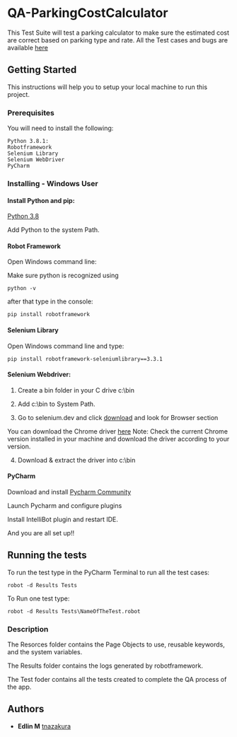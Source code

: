 # QA-ParkingCostCalculator
This Test Suite will test a parking calculator to make sure the estimated cost are correct based on parking type and rate.
All the Test cases and bugs are available [here](https://drive.google.com/file/d/12YwjXunC5HB_PG3Ma5yylPNpJ8i7-R0X/view?usp=sharing)

## Getting Started

This instructions will help you to setup your local machine to run this project.

### Prerequisites

You will need to install the following:

```
Python 3.8.1:
Robotframework
Selenium Library
Selenium WebDriver
PyCharm
```

### Installing - Windows User

#### Install Python and pip:

[Python 3.8](https://www.python.org/downloads/release/python-381/)

Add Python to the system Path.

#### Robot Framework 

Open Windows command line:

Make sure python is recognized using 

```
python -v
```
after that type in the console:

```
pip install robotframework
```
#### Selenium Library
Open Windows command line and type:

```
pip install robotframework-seleniumlibrary==3.3.1
```

#### Selenium Webdriver:

1. Create a bin folder in your C drive c:\bin

2. Add c:\bin to System Path.


3. Go to selenium.dev and click [download](https://www.selenium.dev/downloads) and look for Browser section 

You can download the Chrome driver  [here](https://sites.google.com/a/chromium.org/chromedriver/downloads)
Note: Check the current Chrome version installed in your machine and download the driver according to your version.

4. Download & extract the driver into c:\bin

#### PyCharm

Download and install [Pycharm Community](https://www.jetbrains.com/)

Launch Pycharm and configure plugins

Install IntelliBot plugin and restart IDE. 

And you are all set up!! 


## Running the tests

To run the test type in the PyCharm Terminal to run all the test cases:

```
robot -d Results Tests
```

To Run one test type:

```
robot -d Results Tests\NameOfTheTest.robot
```

### Description

The Resorces folder contains the Page Objects to use, reusable keywords, and the system variables.

The Results folder contains the logs generated by robotframework.

The Test foder contains all the tests created to complete the QA process of the app. 


## Authors

* **Edlin M**  [tnazakura](https://github.com/TnaZakura)



